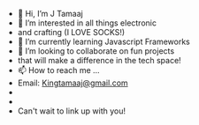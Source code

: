 - 👋 Hi, I’m J Tamaaj
- 👀 I’m interested in all things electronic
- and crafting (I LOVE SOCKS!)
- 🌱 I’m currently learning Javascript Frameworks
- 💞️ I’m looking to collaborate on fun projects 
- that will make a difference in the tech space!
- 📫 How to reach me ... 
- Email: Kingtamaaj@gmail.com
- 
- 
- Can't wait to link up with you!

<!---
kingtamaaj/kingtamaaj is a ✨ special ✨ repository because its `README.md` (this file) appears on your GitHub profile.
You can click the Preview link to take a look at your changes.
--->
